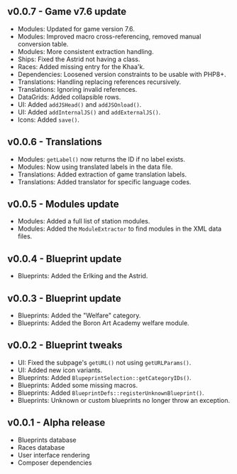 ## v0.0.7 - Game v7.6 update
- Modules: Updated for game version 7.6.
- Modules: Improved macro cross-referencing, removed manual conversion table.
- Modules: More consistent extraction handling.
- Ships: Fixed the Astrid not having a class.
- Races: Added missing entry for the Khaa'k.
- Dependencies: Loosened version constraints to be usable with PHP8+.
- Translations: Handling replacing references recursively.
- Translations: Ignoring invalid references.
- DataGrids: Added collapsible rows.
- UI: Added `addJSHead()` and `addJSOnload()`.
- UI: Added `addInternalJS()` and `addExternalJS()`.
- Icons: Added `save()`.

## v0.0.6 - Translations
- Modules: `getLabel()` now returns the ID if no label exists.
- Modules: Now using translated labels in the data file.
- Translations: Added extraction of game translation labels.
- Translations: Added translator for specific language codes.

## v0.0.5 - Modules update
- Modules: Added a full list of station modules.
- Modules: Added the `ModuleExtractor` to find modules in the XML data files.

## v0.0.4 - Blueprint update
- Blueprints: Added the Erlking and the Astrid.

## v0.0.3 - Blueprint update
- Blueprints: Added the "Welfare" category.
- Blueprints: Added the Boron Art Academy welfare module.

## v0.0.2 - Blueprint tweaks
- UI: Fixed the subpage's `getURL()` not using `getURLParams()`.
- UI: Added new icon variants.
- Blueprints: Added `BlupeprintSelection::getCategoryIDs()`.
- Blueprints: Added some missing macros.
- Blueprints: Added `BlueprintDefs::registerUnknownBlueprint()`.
- Blueprints: Unknown or custom blueprints no longer throw an exception.

## v0.0.1 - Alpha release
- Blueprints database
- Races database
- User interface rendering
- Composer dependencies
